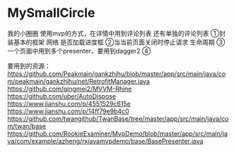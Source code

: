 # MySmallCircle
我的小圈圈
使用mvp的方式，在详情中用到评论列表  还有单独的评论列表
①封装基本的框架 网络 是否加载进度框
②当当前页面关闭时停止请求  生命周期
③一个页面中用到多个presenter，要用到dagger2
④

要用到的资源：https://github.com/Peakmain/gankzhihu/blob/master/app/src/main/java/com/peakmain/gankzhihu/net/RetrofitManager.java
https://github.com/qingmei2/MVVM-Rhine
https://github.com/uber/AutoDispose
https://www.jianshu.com/p/4551529c615e
https://www.jianshu.com/p/14ff79e9b4c0
https://github.com/twangithub/TwanBase/tree/master/app/src/main/java/com/twan/base
https://github.com/RookieExaminer/MvpDemo/blob/master/app/src/main/java/com/example/azheng/rxjavamvpdemo/base/BasePresenter.java
